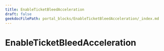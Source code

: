 ```yaml
---
title: EnableTicketBleedAcceleration
draft: false
geekdocFilePath: portal_blocks/EnableTicketBleedAcceleration/_index.md
---
```

# EnableTicketBleedAcceleration